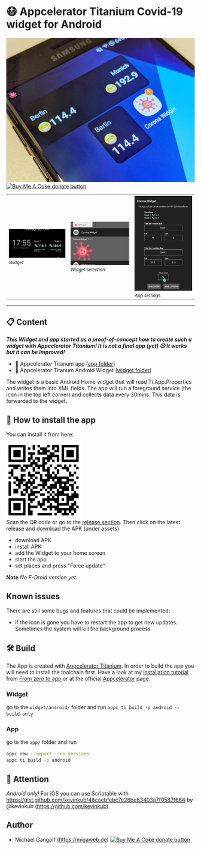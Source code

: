 # 😷 Appcelerator Titanium Covid-19 widget for Android

<img src="img/app.jpg" alt="app"/>

<br/>
<span class="badge-buymeacoffee"><a href="https://www.buymeacoffee.com/miga" title="donate"><img src="https://img.shields.io/badge/buy%20me%20a%20coke-donate-orange.svg" alt="Buy Me A Coke donate button" /></a></span>

<table>
<tr>
<td>
<img src="img/preview0.jpg" alt="preview"/><br/>
<small><i>Widget</i></small>
</td>
<td>
<img src="img/preview1.png" alt="preview"/><br/>
<small><i>Widget selection</i></small>
</td>

<td>
<img src="img/preview2.png" alt="preview"/><br/>
<small><i>App settings</i></small>
</td>
</tr>
</table>

<hr/>

## 📋 Content

<i><b>This Widget and app started as a proof-of-concept how to create such a widget with Appcelerator Titanium! It is not a final app (yet) 😉 It works but it can be improved!</b></i>

* 📱 Appcelerator Titanum app (<a href="/app">app folder</a>)
* 📱 Appcelerator Titanum Android Widget (<a href="/widget">widget folder</a>)

The widget is a basic Android Home widget that will read Ti.App.Properties and writes them into XML fields. The app will run a foreground service (the icon in the top left corner) and collects data every 30mins. This data is forwarded to the widget.

## 📲 How to install the app

You can install it from here:

<img src="img/qrcode.png" width="200"/>
<br/>
Scan the QR code or go to the <a href="https://github.com/m1ga/ti.coronawidget/releases/">release section</a>. Then click on the latest release and download the APK (under assets)

* download APK
* install APK
* add the Widget to your home screen
* start the app
* set places and press "Force update"

**Note**
_No F-Droid version yet._

## Known issues

There are still some bugs and features that could be implemented:
* if the icon is gone you have to restart the app to get new updates. Sometimes the system will kill the background process

## 🛠 Build

The App is created with <a href="https://www.appcelerator.com/mobile-app-development-products/">Appcelerator Titanium</a>. In order to build the app you will need to install the toolchain first. Have a look at my <a href="https://github.com/m1ga/from_zero_to_app/blob/master/installation.md">installation tutorial</a> from <a href="https://github.com/m1ga/from_zero_to_app">From zero to app</a> or at the official <a href="https://www.appcelerator.com/">Appcelerator</a> page.

### Widget

go to the `widget/android/` folder and run
```appc ti build -p android --build-only```

### App

go to the `app/` folder and run
```bash
appc new --import --no-services
appc ti build -p android
```

## 🚨 Attention
_Android only!_ For iOS you can use Scriptable with https://gist.github.com/kevinkub/46caebfebc7e26be63403a7f0587f664 by @kevinkub (https://github.com/kevinkub)


## Author
* Michael Gangolf (https://migaweb.de) <span class="badge-buymeacoffee"><a href="https://www.buymeacoffee.com/miga" title="donate"><img src="https://img.shields.io/badge/buy%20me%20a%20coke-donate-orange.svg" alt="Buy Me A Coke donate button" /></a></span>
